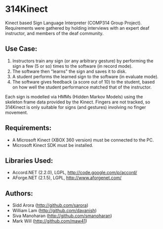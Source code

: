 314Kinect
=========

Kinect based Sign Language Interpreter (COMP314 Group Project). Requirements were gathered by holding interviews with an expert deaf instructor, and members of the deaf community.


Use Case:
---------
1. Instructors train any sign (or any arbitrary gesture) by performing the sign a few (5 or so) times to the software (in record mode).
2. The software then "learns" the sign and saves it to disk.
3. A student performs the learned sign to the software (in evaluate mode).
4. The software gives feedback (a score out of 10) to the student, based on how well the student performance matched that of the instructor.

Each sign is modelled via HMMs (Hidden Markov Models) using the skeleton frame data provided by the Kinect.
Fingers are not tracked, so 314Kinect is only suitable for signs (and gestures) involving no finger movement.

Requirements:
-------------
* A Microsoft Kinect (XBOX 360 version) must be connected to the PC.
* Microsoft Kinect SDK must be installed.


Libraries Used:
---------------
* Accord.NET (2.2.0), LGPL, http://code.google.com/p/accord/
* AForge.NET (2.1.5), LGPL, http://www.aforgenet.com/


Authors:
-------------
* Sidd Arora (http://github.com/sarora)
* William Lam (http://github.com/davanish)
* Siva Manoharan (http://github.com/smanoharan)
* Mark Will (http://github.com/maw41)

